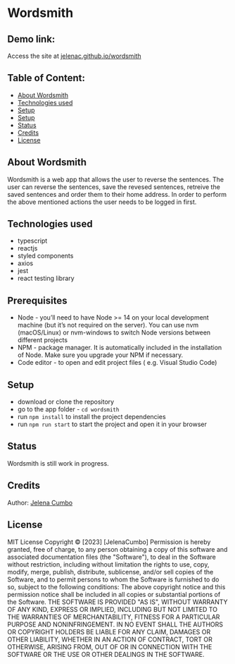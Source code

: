 # Wordsmith

## Demo link:
Access the site at [jelenac.github.io/wordsmith](https://jelenac.github.io/wordsmith/)

## Table of Content:

- [About Wordsmith](#about-wordsmith)
- [Technologies used](#technologies-used)
- [Setup](#prerequisites)
- [Setup](#setup)
- [Status](#status)
- [Credits](#credits)
- [License](#license)

## About Wordsmith
Wordsmith is a web app that allows the user to reverse the sentences. The user can reverse the sentences, save the revesed sentences, retreive the saved sentences and order them to their home address. In order to perform the above mentioned actions the user needs to be logged in first.  

## Technologies used
- typescript
- reactjs 
- styled components
- axios
- jest 
- react testing library

## Prerequisites
- Node - you’ll need to have Node >= 14 on your local development machine (but it’s not required on the server). You can use nvm (macOS/Linux) or nvm-windows to switch Node versions between different projects
- NPM - package manager. It is automatically included in the installation of Node. Make sure you upgrade your NPM if necessary.
- Code editor - to open and edit project files ( e.g. Visual Studio Code)

## Setup
- download or clone the repository
- go to the app folder - `cd wordsmith`
- run `npm install` to install the project dependencies
- run `npm run start` to start the project and open it in your browser

## Status
Wordsmith is still work in progress.

## Credits
Author: [Jelena Cumbo](jelenacumbo@gmail.com)

## License
MIT License
Copyright © [2023] [JelenaCumbo]
Permission is hereby granted, free of charge, to any person obtaining a copy of this software and associated documentation files (the "Software"), to deal in the Software without restriction, including without limitation the rights to use, copy, modify, merge, publish, distribute, sublicense, and/or sell copies of the Software, and to permit persons to whom the Software is furnished to do so, subject to the following conditions:
The above copyright notice and this permission notice shall be included in all copies or substantial portions of the Software.
THE SOFTWARE IS PROVIDED "AS IS", WITHOUT WARRANTY OF ANY KIND, EXPRESS OR IMPLIED, INCLUDING BUT NOT LIMITED TO THE WARRANTIES OF MERCHANTABILITY, FITNESS FOR A PARTICULAR PURPOSE AND NONINFRINGEMENT. IN NO EVENT SHALL THE AUTHORS OR COPYRIGHT HOLDERS BE LIABLE FOR ANY CLAIM, DAMAGES OR OTHER LIABILITY, WHETHER IN AN ACTION OF CONTRACT, TORT OR OTHERWISE, ARISING FROM, OUT OF OR IN CONNECTION WITH THE SOFTWARE OR THE USE OR OTHER DEALINGS IN THE SOFTWARE.
